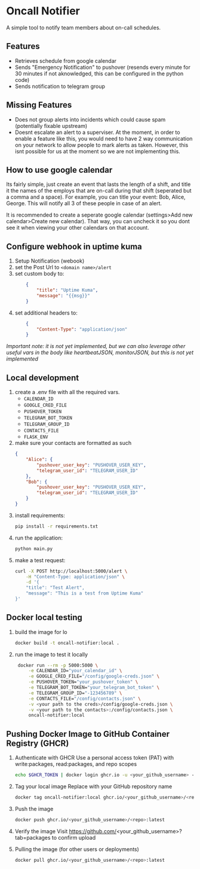 # Oncall Notifier

A simple tool to notify team members about on-call schedules.

## Features

- Retrieves schedule from google calendar
- Sends "Emergency Notification" to pushover  (resends every minute for 30 minutes if not aknowledged, this can be configured in the python code)
- Sends notification to telegram group

## Missing Features

- Does not group alerts into incidents which could cause spam (potentially fixable upstream)
- Doesnt escalate an alert to a superviser. At the moment, in order to enable a feature like this, you would need to have 2 way communication on your network to allow people to mark alerts as taken. However, this isnt possible for us at the moment so we are not implementing this.

## How to use google calendar

Its fairly simple, just create an event that lasts the length of a shift, and title it the names of the employs that are on-call during that shift (seperated but a comma and a space). For example, you can title your event: Bob, Alice, George. This will notify all 3 of these people in case of an alert.

It is recommended to create a seperate google calendar (settings>Add new calendar>Create new calendar). That way, you can uncheck it so you dont see it when viewing your other calendars on that account.

## Configure webhook in uptime kuma
1. Setup Notification (webook)
2. set the Post Url to `<domain name>/alert`
3. set custom body to:
    ```JSON
        {
            "title": "Uptime Kuma",
            "message": "{{msg}}"
        }
    ```
4. set additional headers to:
    ```JSON
        {
            "Content-Type": "application/json"
        }
    ```

*Important note: it is not yet implemented, but we can also leverage other useful vars in the body like heartbeatJSON, monitorJSON, but this is not yet implemented*


## Local development

1. create a .env file with all the required vars.
   - `CALENDAR_ID`
   - `GOOGLE_CRED_FILE`
   - `PUSHOVER_TOKEN`
   - `TELEGRAM_BOT_TOKEN`
   - `TELEGRAM_GROUP_ID`
   - `CONTACTS_FILE`
   - `FLASK_ENV`
2. make sure your contacts are formatted as such
    ```json
    {
        "Alice": {
            "pushover_user_key": "PUSHOVER_USER_KEY",
            "telegram_user_id": "TELEGRAM_USER_ID"
        },
        "Bob": {
            "pushover_user_key": "PUSHOVER_USER_KEY",
            "telegram_user_id": "TELEGRAM_USER_ID"
        }
    }
    ```
3. install requirements:
    ```bash
    pip install -r requirements.txt
    ```
4. run the application:
    ```bash
    python main.py
    ```
5. make a test request:
    ```bash
    curl -X POST http://localhost:5000/alert \
        -H "Content-Type: application/json" \
        -d '{
        "title": "Test Alert",
        "message": "This is a test from Uptime Kuma"
    }'
    ```

## Docker local testing
1. build the image for lo
    ```bash
    docker build -t oncall-notifier:local .
    ```

2. run the image to test it locally
   ```bash
    docker run --rm -p 5000:5000 \
        -e CALENDAR_ID="your_calendar_id" \
        -e GOOGLE_CRED_FILE="/config/google-creds.json" \
        -e PUSHOVER_TOKEN="your_pushover_token" \
        -e TELEGRAM_BOT_TOKEN="your_telegram_bot_token" \
        -e TELEGRAM_GROUP_ID="-123456789" \
        -e CONTACTS_FILE="/config/contacts.json" \
        -v <your path to the creds>/config/google-creds.json \
        -v <your path to the contacts>:/config/contacts.json \
        oncall-notifier:local
    ```

## Pushing Docker Image to GitHub Container Registry (GHCR)

1. Authenticate with GHCR
    Use a personal access token (PAT) with write:packages, read:packages, and repo scopes
    ```bash
    echo $GHCR_TOKEN | docker login ghcr.io -u <your_github_username> --password-stdin
    ```

2. Tag your local image
    Replace <repo> with your GitHub repository name
    ```bash
    docker tag oncall-notifier:local ghcr.io/<your_github_username>/<repo>:latest
    ```

3. Push the image
    ```bash
    docker push ghcr.io/<your_github_username>/<repo>:latest
    ```

4. Verify the image
    Visit https://github.com/<your_github_username>?tab=packages to confirm upload


5. Pulling the image (for other users or deployments)
    ```bash
    docker pull ghcr.io/<your_github_username>/<repo>:latest
    ```

